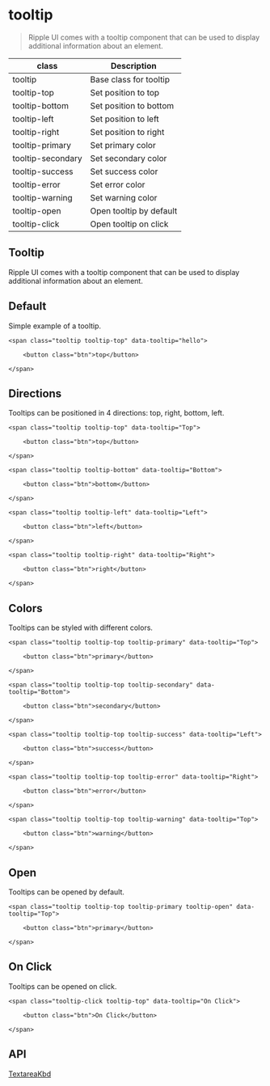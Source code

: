 # tooltip

> Ripple UI comes with a tooltip component that can be used to display additional information about an element.

| class             | Description             |
| ----------------- | ----------------------- |
| tooltip           | Base class for tooltip  |
| tooltip-top       | Set position to top     |
| tooltip-bottom    | Set position to bottom  |
| tooltip-left      | Set position to left    |
| tooltip-right     | Set position to right   |
| tooltip-primary   | Set primary color       |
| tooltip-secondary | Set secondary color     |
| tooltip-success   | Set success color       |
| tooltip-error     | Set error color         |
| tooltip-warning   | Set warning color       |
| tooltip-open      | Open tooltip by default |
| tooltip-click     | Open tooltip on click   |

## Tooltip

Ripple UI comes with a tooltip component that can be used to display additional information about an element.

## [​](#default)Default

Simple example of a tooltip.

    <span class="tooltip tooltip-top" data-tooltip="hello">

    	<button class="btn">top</button>

    </span>

## [​](#directions)Directions

Tooltips can be positioned in 4 directions: top, right, bottom, left.

    <span class="tooltip tooltip-top" data-tooltip="Top">

    	<button class="btn">top</button>

    </span>

    <span class="tooltip tooltip-bottom" data-tooltip="Bottom">

    	<button class="btn">bottom</button>

    </span>

    <span class="tooltip tooltip-left" data-tooltip="Left">

    	<button class="btn">left</button>

    </span>

    <span class="tooltip tooltip-right" data-tooltip="Right">

    	<button class="btn">right</button>

    </span>

## [​](#colors)Colors

Tooltips can be styled with different colors.

    <span class="tooltip tooltip-top tooltip-primary" data-tooltip="Top">

    	<button class="btn">primary</button>

    </span>

    <span class="tooltip tooltip-top tooltip-secondary" data-tooltip="Bottom">

    	<button class="btn">secondary</button>

    </span>

    <span class="tooltip tooltip-top tooltip-success" data-tooltip="Left">

    	<button class="btn">success</button>

    </span>

    <span class="tooltip tooltip-top tooltip-error" data-tooltip="Right">

    	<button class="btn">error</button>

    </span>

    <span class="tooltip tooltip-top tooltip-warning" data-tooltip="Top">

    	<button class="btn">warning</button>

    </span>

## [​](#open)Open

Tooltips can be opened by default.

    <span class="tooltip tooltip-top tooltip-primary tooltip-open" data-tooltip="Top">

    	<button class="btn">primary</button>

    </span>

## [​](#on-click)On Click

Tooltips can be opened on click.

    <span class="tooltip-click tooltip-top" data-tooltip="On Click">

    	<button class="btn">On Click</button>

    </span>

## [​](#api)API

[Textarea](/docs/components/textarea)[Kbd](/docs/components/kbd)
